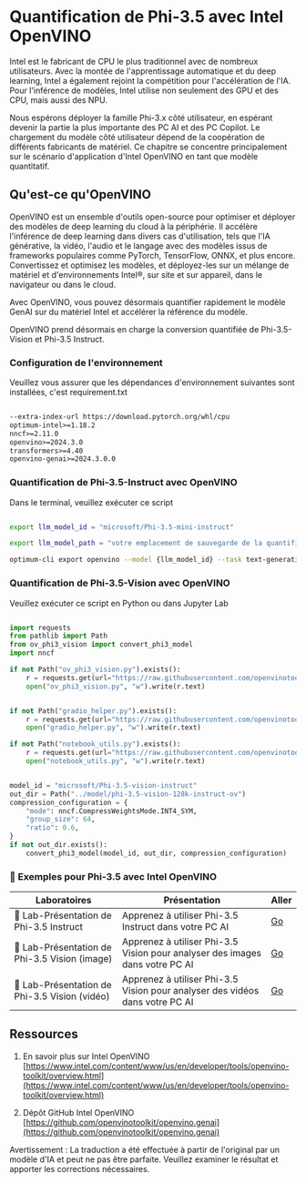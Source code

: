 # **Quantification de Phi-3.5 avec Intel OpenVINO**

Intel est le fabricant de CPU le plus traditionnel avec de nombreux utilisateurs. Avec la montée de l'apprentissage automatique et du deep learning, Intel a également rejoint la compétition pour l'accélération de l'IA. Pour l'inférence de modèles, Intel utilise non seulement des GPU et des CPU, mais aussi des NPU.

Nous espérons déployer la famille Phi-3.x côté utilisateur, en espérant devenir la partie la plus importante des PC AI et des PC Copilot. Le chargement du modèle côté utilisateur dépend de la coopération de différents fabricants de matériel. Ce chapitre se concentre principalement sur le scénario d'application d'Intel OpenVINO en tant que modèle quantitatif.


## **Qu'est-ce qu'OpenVINO**

OpenVINO est un ensemble d'outils open-source pour optimiser et déployer des modèles de deep learning du cloud à la périphérie. Il accélère l'inférence de deep learning dans divers cas d'utilisation, tels que l'IA générative, la vidéo, l'audio et le langage avec des modèles issus de frameworks populaires comme PyTorch, TensorFlow, ONNX, et plus encore. Convertissez et optimisez les modèles, et déployez-les sur un mélange de matériel et d'environnements Intel®, sur site et sur appareil, dans le navigateur ou dans le cloud.

Avec OpenVINO, vous pouvez désormais quantifier rapidement le modèle GenAI sur du matériel Intel et accélérer la référence du modèle.

OpenVINO prend désormais en charge la conversion quantifiée de Phi-3.5-Vision et Phi-3.5 Instruct.

### **Configuration de l'environnement**

Veuillez vous assurer que les dépendances d'environnement suivantes sont installées, c'est requirement.txt

```txt

--extra-index-url https://download.pytorch.org/whl/cpu
optimum-intel>=1.18.2
nncf>=2.11.0
openvino>=2024.3.0
transformers>=4.40
openvino-genai>=2024.3.0.0

```

### **Quantification de Phi-3.5-Instruct avec OpenVINO**

Dans le terminal, veuillez exécuter ce script

```bash

export llm_model_id = "microsoft/Phi-3.5-mini-instruct"

export llm_model_path = "votre emplacement de sauvegarde de la quantification de Phi-3.5-instruct"

optimum-cli export openvino --model {llm_model_id} --task text-generation-with-past --weight-format int4 --group-size 128 --ratio 0.6  --sym  --trust-remote-code {llm_model_path}

```

### **Quantification de Phi-3.5-Vision avec OpenVINO**

Veuillez exécuter ce script en Python ou dans Jupyter Lab

```python

import requests
from pathlib import Path
from ov_phi3_vision import convert_phi3_model
import nncf

if not Path("ov_phi3_vision.py").exists():
    r = requests.get(url="https://raw.githubusercontent.com/openvinotoolkit/openvino_notebooks/latest/notebooks/phi-3-vision/ov_phi3_vision.py")
    open("ov_phi3_vision.py", "w").write(r.text)


if not Path("gradio_helper.py").exists():
    r = requests.get(url="https://raw.githubusercontent.com/openvinotoolkit/openvino_notebooks/latest/notebooks/phi-3-vision/gradio_helper.py")
    open("gradio_helper.py", "w").write(r.text)

if not Path("notebook_utils.py").exists():
    r = requests.get(url="https://raw.githubusercontent.com/openvinotoolkit/openvino_notebooks/latest/utils/notebook_utils.py")
    open("notebook_utils.py", "w").write(r.text)


model_id = "microsoft/Phi-3.5-vision-instruct"
out_dir = Path("../model/phi-3.5-vision-128k-instruct-ov")
compression_configuration = {
    "mode": nncf.CompressWeightsMode.INT4_SYM,
    "group_size": 64,
    "ratio": 0.6,
}
if not out_dir.exists():
    convert_phi3_model(model_id, out_dir, compression_configuration)

```

### **🤖 Exemples pour Phi-3.5 avec Intel OpenVINO**

| Laboratoires    | Présentation | Aller |
| -------- | ------- |  ------- |
| 🚀 Lab-Présentation de Phi-3.5 Instruct  | Apprenez à utiliser Phi-3.5 Instruct dans votre PC AI    |  [Go](../../../../../code/09.UpdateSamples/Aug/intel-phi35-instruct-zh.ipynb)    |
| 🚀 Lab-Présentation de Phi-3.5 Vision (image) | Apprenez à utiliser Phi-3.5 Vision pour analyser des images dans votre PC AI      |  [Go](../../../../../code/09.UpdateSamples/Aug/intel-phi35-vision-img.ipynb)    |
| 🚀 Lab-Présentation de Phi-3.5 Vision (vidéo)   | Apprenez à utiliser Phi-3.5 Vision pour analyser des vidéos dans votre PC AI    |  [Go](../../../../../code/09.UpdateSamples/Aug/intel-phi35-vision-video.ipynb)    |



## **Ressources**

1. En savoir plus sur Intel OpenVINO [https://www.intel.com/content/www/us/en/developer/tools/openvino-toolkit/overview.html](https://www.intel.com/content/www/us/en/developer/tools/openvino-toolkit/overview.html)

2. Dépôt GitHub Intel OpenVINO [https://github.com/openvinotoolkit/openvino.genai](https://github.com/openvinotoolkit/openvino.genai)

Avertissement : La traduction a été effectuée à partir de l'original par un modèle d'IA et peut ne pas être parfaite. Veuillez examiner le résultat et apporter les corrections nécessaires.